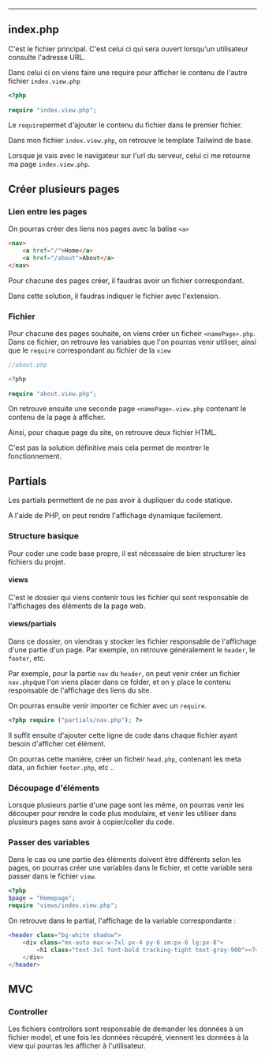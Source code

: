 ```table-of-contents
```
---
## index.php

C'est le fichier principal. C'est celui ci qui sera ouvert lorsqu'un utilisateur consulte l'adresse URL.

Dans celui ci on viens faire une require pour afficher le contenu de l'autre fichier `index.view.php`

```php
<?php  
  
require "index.view.php";
```

Le `require`permet d'ajouter le contenu du fichier dans le premier fichier.

Dans mon fichier `index.view.php`, on retrouve le template Tailwind de base.

Lorsque je vais avec le navigateur sur l'url du serveur, celui ci me retourne ma page `index.view.php`.

## Créer plusieurs pages

### Lien entre les pages

On pourras créer des liens nos pages avec la balise `<a>`

```html
<nav>
	<a href="/">Home</a>
	<a href="/about">About</a>
</nav>
```

Pour chacune des pages créer, il faudras avoir un fichier correspondant.

Dans cette solution, il faudras indiquer le fichier avec l'extension.
### Fichier
Pour chacune des pages souhaite, on viens créer un ficheir `<namePage>.php`. 
Dans ce fichier, on retrouve les variables que l'on pourras venir utiliser, ainsi que le `require` correspondant au fichier de la `view`

```php
//about.php

<?php  
  
require "about.view.php";

```



On retrouve ensuite une seconde page `<namePage>.view.php` contenant le contenu de la page à afficher.

Ainsi, pour chaque page du site, on retrouve deux fichier HTML.

C'est pas la solution définitive mais cela permet de montrer le fonctionnement.

## Partials

Les partials permettent de ne pas avoir à dupliquer du code statique.

A l'aide de PHP, on peut rendre l'affichage dynamique facilement.

### Structure basique 

Pour coder une code base propre, il est nécessaire de bien structurer les fichiers du projet.

#### views

C'est le dossier qui viens contenir tous les fichier qui sont responsable de l'affichages des éléments de la page web.

#### views/partials

Dans ce dossier, on viendras y stocker les fichier responsable de l'affichage d'une partie d'un page.
Par exemple, on retrouve généralement le `header`, le `footer`, etc.

Par exemple, pour la partie `nav` du `header`, on peut venir créer un fichier `nav.php`que l'on viens placer dans ce folder, et on y place le contenu responsable de l'affichage des liens du site.

On pourras ensuite venir importer ce fichier avec un `require`.

```php
<?php require ("partials/nav.php"); ?>
```

Il suffit ensuite d'ajouter cette ligne de code dans chaque fichier ayant besoin d'afficher cet élément.

On pourras cette manière, créer un ficheir `head.php`, contenant les meta data, un fichier `footer.php`, etc ..
### Découpage d'éléments

Lorsque plusieurs partie d'une page sont les même, on pourras venir les découper pour rendre le code plus modulaire, et venir les utiliser dans plusieurs pages sans avoir à copier/coller du code.

### Passer des variables

Dans le cas ou une partie des éléments doivent être différents selon les pages, on pourras créer une variables dans le fichier, et cette variable sera passer dans le fichier `view`.

```php
<?php  
$page = "Homepage";  
require "views/index.view.php";
```

On retrouve dans le partial, l'affichage de la variable correspondante :
```php
<header class="bg-white shadow">  
    <div class="mx-auto max-w-7xl px-4 py-6 sm:px-6 lg:px-8">  
        <h1 class="text-3xl font-bold tracking-tight text-gray-900"><?= $page ?></h1>  
    </div>
</header>
```


## MVC

### Controller

Les fichiers controllers sont responsable de demander les données à un fichier model, et une fois les données récupéré, viennent les données à la view qui pourras les afficher à l'utilisateur.